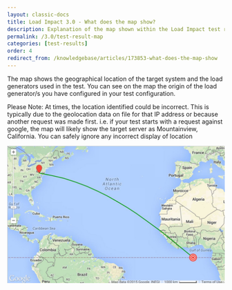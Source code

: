 ```yaml
---
layout: classic-docs
title: Load Impact 3.0 - What does the map show?
description: Explanation of the map shown within the Load Impact test result dataset
permalink: /3.0/test-result-map
categories: [test-results]
order: 4
redirect_from: /knowledgebase/articles/173853-what-does-the-map-show
---
```




The map shows the geographical location of the target system and the load generators used in the test. You can see on the map the origin of the load generator/s you have configured in your test configuration.

Please Note:  At times, the location identified could be incorrect. This is typically due to the geolocation data on file for that IP address or because another request was made first.  i.e. if your test starts with a request against google, the map will likely show the target server as Mountainview, California. You can safely ignore any incorrect display of location

<!-- need to adjust this path.  The actual is: http://localhost:4000/docs/3.0/jekyll/assets/img/li3/test-result/test-result-map.jpg the 3.0 prefix is causing it to point in the wrong direction-->

![Load Impact Test Result Map](jekyll/assets/img/li3/test-result/test-result-map.jpg)
